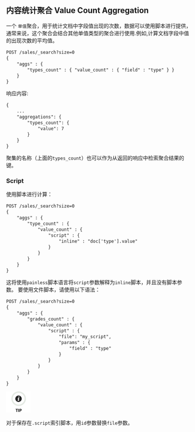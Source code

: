 ## 内容统计聚合 Value Count Aggregation

一个 `单值`聚合，用于统计文档中字段值出现的次数，数据可以使用脚本进行提供，通常来说，这个聚合会结合其他单值类型的聚合进行使用.例如,计算文档字段中值的出现次数的平均值。
    
    
    POST /sales/_search?size=0
    {
        "aggs" : {
            "types_count" : { "value_count" : { "field" : "type" } }
        }
    }

响应内容:
    
    
    {
        ...
        "aggregations": {
            "types_count": {
                "value": 7
            }
        }
    }

聚集的名称（上面的`types_count`）也可以作为从返回的响应中检索聚合结果的键。

### Script

使用脚本进行计算：    
    
    POST /sales/_search?size=0
    {
        "aggs" : {
            "type_count" : {
                "value_count" : {
                    "script" : {
                        "inline" : "doc['type'].value"
                    }
                }
            }
        }
    }

这将使用`painless`脚本语言将`script`参数解释为`inline`脚本，并且没有脚本参数。 要使用文件脚本，请使用以下语法：
    
    
    POST /sales/_search?size=0
    {
        "aggs" : {
            "grades_count" : {
                "value_count" : {
                    "script" : {
                        "file": "my_script",
                        "params" : {
                            "field" : "type"
                        }
                    }
                }
            }
        }
    }

![Tip](/images/icons/tip.png)

对于保存在`.script`索引脚本，用`id`参数替换`file`参数。

